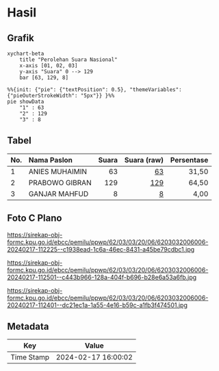 # Hasil

## Grafik

```mermaid
xychart-beta
    title "Perolehan Suara Nasional"
    x-axis [01, 02, 03]
    y-axis "Suara" 0 --> 129
    bar [63, 129, 8]
```

```mermaid
%%{init: {"pie": {"textPosition": 0.5}, "themeVariables": {"pieOuterStrokeWidth": "5px"}} }%%
pie showData
    "1" : 63
    "2" : 129
    "3" : 8
```

## Tabel

| No. | Nama Paslon    | Suara | Suara (raw) | Persentase |
|:--- |:-------------- | -----:| -----------:| ----------:|
| 1   | ANIES MUHAIMIN | 63    | [63][p-1]   | 31,50      |
| 2   | PRABOWO GIBRAN | 129   | [129][p-2]  | 64,50      |
| 3   | GANJAR MAHFUD  | 8     | [8][p-3]    | 4,00       |


[p-1]: https://github.com/gigit-pemilu/pemilu-2024/blob/main/pilpres/hitung-suara/sub/62-kalimantan-tengah/sub/03-kapuas/sub/03-kapuas-timur/sub/2006-anjir-mambulau-barat/sub/006-tps/sub/paslon-1.txt
[p-2]: https://github.com/gigit-pemilu/pemilu-2024/blob/main/pilpres/hitung-suara/sub/62-kalimantan-tengah/sub/03-kapuas/sub/03-kapuas-timur/sub/2006-anjir-mambulau-barat/sub/006-tps/sub/paslon-2.txt
[p-3]: https://github.com/gigit-pemilu/pemilu-2024/blob/main/pilpres/hitung-suara/sub/62-kalimantan-tengah/sub/03-kapuas/sub/03-kapuas-timur/sub/2006-anjir-mambulau-barat/sub/006-tps/sub/paslon-3.txt

## Foto C Plano

https://sirekap-obj-formc.kpu.go.id/ebcc/pemilu/ppwp/62/03/03/20/06/6203032006006-20240217-112225--c1938ead-1c6a-46ec-8431-a45be79cdbc1.jpg

https://sirekap-obj-formc.kpu.go.id/ebcc/pemilu/ppwp/62/03/03/20/06/6203032006006-20240217-112501--c443b966-128a-404f-b696-b28e6a53a6fb.jpg

https://sirekap-obj-formc.kpu.go.id/ebcc/pemilu/ppwp/62/03/03/20/06/6203032006006-20240217-112401--dc21ec1a-1a55-4e16-b59c-a1fb3f474501.jpg


## Metadata

| Key        | Value               |
| ---------- | ------------------- |
| Time Stamp | 2024-02-17 16:00:02 |



